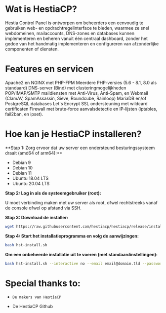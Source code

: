 <h1> Wat is HestiaCP? </h1>

Hestia Control Panel is ontworpen om beheerders een eenvoudig te gebruiken web- en opdrachtregelinterface te bieden, waarmee ze snel webdomeinen, mailaccounts, DNS-zones en databases kunnen implementeren en beheren vanuit één centraal dashboard, zonder het gedoe van het handmatig implementeren en configureren van afzonderlijke componenten of diensten.

<h1> Features en servicen </h1>

Apache2 en NGINX met PHP-FPM
Meerdere PHP-versies (5.6 - 8.1, 8.0 als standaard)
DNS-server (Bind) met clusteringmogelijkheden
POP/IMAP/SMTP maildiensten met Anti-Virus, Anti-Spam, en Webmail (ClamAV, SpamAssassin, Sieve, Roundcube, Rainloop)
MariaDB en/of PostgreSQL databases
Let's Encrypt SSL ondersteuning met wildcard certificaten
Firewall met brute-force aanvalsdetectie en IP-lijsten (iptables, fail2ban, en ipset).

<h1> Hoe kan je HestiaCP installeren? </h1>
**Stap 1: Zorg ervoor dat uw server een ondersteund besturingssysteem draait (amd64 of arm64):**

  * Debian 9
  * Debian 10
  * Debian 11
  * Ubuntu 18.04 LTS
  * Ubuntu 20.04 LTS

**Stap 2: Log in als de systeemgebruiker (root):**

U moet verbinding maken met uw server als root, ofwel rechtstreeks vanaf de console ofwel op afstand via SSH.

**Stap 3: Download de installer:**
```bash
wget https://raw.githubusercontent.com/hestiacp/hestiacp/release/install/hst-install.sh
```
**Stap 4: Start het installatieprogramma en volg de aanwijzingen:**
```bash
bash hst-install.sh
```
**Om een onbeheerde installatie uit te voeren (met standaardinstellingen):**
```bash
bash hst-install.sh --interactive no --email email@domain.tld --password p4ssw0rd --hostname hostname.domain.tld -f
```

# Special thanks to:

*     De makers van HestiaCP
* De HestiaCP Github